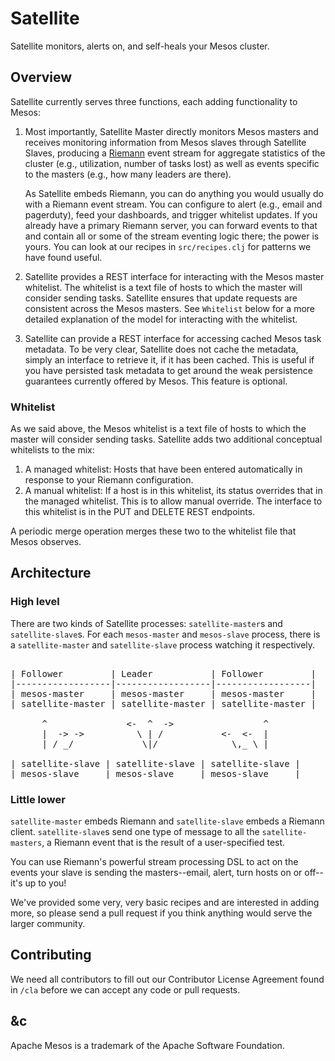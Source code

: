 # Satellite

Satellite monitors, alerts on, and self-heals your Mesos cluster.

## Overview

Satellite currently serves three functions, each adding functionality to Mesos:

1.  Most importantly, Satellite Master directly monitors Mesos masters and
    receives monitoring information from Mesos slaves through Satellite
    Slaves, producing a [Riemann](http://riemann.io/index.html) event stream for
    aggregate statistics of the cluster (e.g., utilization, number of tasks
    lost) as well as events specific to the masters (e.g., how many leaders are
    there).

    As Satellite embeds Riemann, you can do anything you would usually do with a
    Riemann event stream. You can configure to alert (e.g., email and pagerduty),
    feed your dashboards, and trigger whitelist updates. If you already have a
    primary Riemann server, you can forward events to that and contain all or
    some of the stream eventing logic there; the power is yours. You can look at
    our recipes in `src/recipes.clj` for patterns we have found useful.

2.  Satellite provides a REST interface for interacting with the Mesos master
    whitelist. The whitelist is a text file of hosts to which the master will
    consider sending tasks. Satellite ensures that update requests are consistent
    across the Mesos masters. See `Whitelist` below for a more detailed
    explanation of the model for interacting with the whitelist.

3.  Satellite can provide a REST interface for accessing cached Mesos task
    metadata. To be very clear, Satellite does not cache the metadata, simply an
    interface to retrieve it, if it has been cached. This is useful if you have
    persisted task metadata to get around the weak persistence guarantees
    currently offered by Mesos. This feature is optional.

### Whitelist

As we said above, the Mesos whitelist is a text file of hosts to which the
master will consider sending tasks. Satellite adds two additional conceptual
whitelists to the mix:

1.  A managed whitelist: Hosts that have been entered automatically in response
    to your Riemann configuration.
2.  A manual whitelist: If a host is in this whitelist, its status overrides
    that in the managed whitelist. This is to allow manual override. The
    interface to this whitelist is in the PUT and DELETE REST endpoints.

A periodic merge operation merges these two to the whitelist file that Mesos
observes.

## Architecture
### High level
There are two kinds of Satellite processes: `satellite-master`s and
`satellite-slave`s.
For each `mesos-master` and `mesos-slave` process, there is a `satellite-master`
and `satellite-slave` process watching it respectively.
<pre>

| Follower         | Leader           | Follower         |
|------------------|------------------|------------------|
| mesos-master     | mesos-master     | mesos-master     |
| satellite-master | satellite-master | satellite-master |

      ^               <-  ^  ->                 ^
      |  -> ->          \ | /           <-  <-  |
      | / _/             \|/              \,_ \ |

| satellite-slave | satellite-slave | satellite-slave |
| mesos-slave     | mesos-slave     | mesos-slave     |
</pre>
### Little lower
`satellite-master` embeds Riemann and `satellite-slave` embeds a Riemann client.
`satellite-slave`s send one type of message to all the `satellite-masters`, a
Riemann event that is the result of a user-specified test.

You can use Riemann's powerful stream processing DSL to act on the events
your slave is sending the masters--email, alert, turn hosts on or off--it's up
to you!

We've provided some very, very basic recipes and are interested in adding more,
so please send a pull request if you think anything would serve the larger
community.

## Contributing
We need all contributors to fill out our Contributor License Agreement found in
`/cla` before we can accept any code or pull requests.

## &c
Apache Mesos is a trademark of the Apache Software Foundation.
